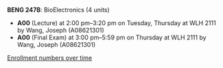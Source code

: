**BENG 247B**: BioElectronics (4 units)

- **A00** (Lecture) at 2:00 pm–3:20 pm on Tuesday, Thursday at WLH 2111 by Wang, Joseph (A08621301)
- **A00** (Final Exam) at 3:00 pm–5:59 pm on Thursday at WLH 2111 by Wang, Joseph (A08621301)

[Enrollment numbers over time](./BENG247B.tsv)
